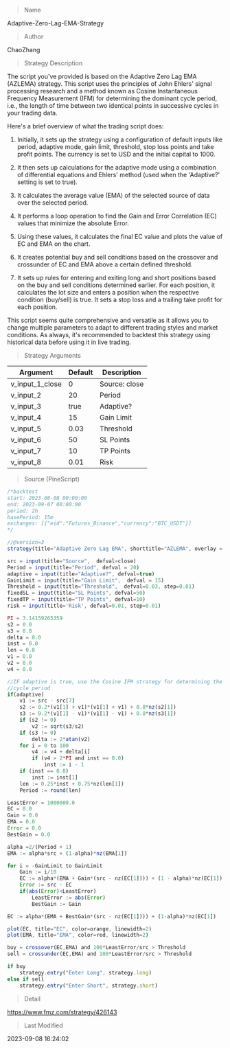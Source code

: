 
> Name

Adaptive-Zero-Lag-EMA-Strategy

> Author

ChaoZhang

> Strategy Description


The script you've provided is based on the Adaptive Zero Lag EMA (AZLEMA) strategy. This script uses the principles of John Ehlers' signal processing research and a method known as Cosine Instantaneous Frequency Measurement (IFM) for determining the dominant cycle period, i.e., the length of time between two identical points in successive cycles in your trading data.

Here's a brief overview of what the trading script does:

1. Initially, it sets up the strategy using a configuration of default inputs like period, adaptive mode, gain limit, threshold, stop loss points and take profit points. The currency is set to USD and the initial capital to 1000. 

2. It then sets up calculations for the adaptive mode using a combination of differential equations and Ehlers' method (used when the 'Adaptive?' setting is set to true). 

3. It calculates the average value (EMA) of the selected source of data over the selected period.

4. It performs a loop operation to find the Gain and Error Correlation (EC) values that minimize the absolute Error. 

5. Using these values, it calculates the final EC value and plots the value of EC and EMA on the chart. 

6. It creates potential buy and sell conditions based on the crossover and crossunder of EC and EMA above a certain defined threshold. 

7. It sets up rules for entering and exiting long and short positions based on the buy and sell conditions determined earlier. For each position, it calculates the lot size and enters a position when the respective condition (buy/sell) is true. It sets a stop loss and a trailing take profit for each position. 

This script seems quite comprehensive and versatile as it allows you to change multiple parameters to adapt to different trading styles and market conditions. As always, it's recommended to backtest this strategy using historical data before using it in live trading.

> Strategy Arguments



|Argument|Default|Description|
|----|----|----|
|v_input_1_close|0|Source: close|high|low|open|hl2|hlc3|hlcc4|ohlc4|
|v_input_2|20|Period|
|v_input_3|true|Adaptive?|
|v_input_4|15|Gain Limit|
|v_input_5|0.03|Threshold|
|v_input_6|50|SL Points|
|v_input_7|10|TP Points|
|v_input_8|0.01|Risk|


> Source (PineScript)

``` javascript
/*backtest
start: 2023-08-08 00:00:00
end: 2023-09-07 00:00:00
period: 2h
basePeriod: 15m
exchanges: [{"eid":"Futures_Binance","currency":"BTC_USDT"}]
*/

//@version=3
strategy(title="Adaptive Zero Lag EMA", shorttitle="AZLEMA", overlay = true, initial_capital=1000, currency="USD", commission_type=strategy.commission.cash_per_contract, commission_value=0.000005, slippage = 5, pyramiding=1, calc_on_every_tick=true)

src = input(title="Source",  defval=close)
Period = input(title="Period", defval = 20)
adaptive = input(title="Adaptive?", defval=true)
GainLimit = input(title="Gain Limit",  defval = 15)
Threshold = input(title="Threshold",  defval=0.03, step=0.01)
fixedSL = input(title="SL Points", defval=50)
fixedTP = input(title="TP Points", defval=10)
risk = input(title='Risk', defval=0.01, step=0.01)

PI = 3.14159265359
s2 = 0.0
s3 = 0.0
delta = 0.0
inst = 0.0
len = 0.0
v1 = 0.0
v2 = 0.0
v4 = 0.0

//IF adaptive is true, use the Cosine IFM strategy for determining the dominant
//cycle period
if(adaptive)
    v1 := src - src[7]
    s2 := 0.2*(v1[1] + v1)*(v1[1] + v1) + 0.8*nz(s2[1])
    s3 := 0.2*(v1[1] - v1)*(v1[1] - v1) + 0.8*nz(s3[1])
    if (s2 != 0)
        v2 := sqrt(s3/s2)
    if (s3 != 0)
        delta := 2*atan(v2)
    for i = 0 to 100
        v4 := v4 + delta[i]
        if (v4 > 2*PI and inst == 0.0)
            inst := i - 1
    if (inst == 0.0)
        inst := inst[1]
    len := 0.25*inst + 0.75*nz(len[1])
    Period := round(len)

LeastError = 1000000.0
EC = 0.0
Gain = 0.0
EMA = 0.0
Error = 0.0
BestGain = 0.0

alpha =2/(Period + 1)
EMA := alpha*src + (1-alpha)*nz(EMA[1])

for i = -GainLimit to GainLimit
    Gain := i/10
    EC := alpha*(EMA + Gain*(src - nz(EC[1]))) + (1 - alpha)*nz(EC[1])
    Error := src - EC
    if(abs(Error)<LeastError)
        LeastError := abs(Error)
        BestGain := Gain

EC := alpha*(EMA + BestGain*(src - nz(EC[1]))) + (1-alpha)*nz(EC[1])

plot(EC, title="EC", color=orange, linewidth=2)
plot(EMA, title="EMA", color=red, linewidth=2)

buy = crossover(EC,EMA) and 100*LeastError/src > Threshold
sell = crossunder(EC,EMA) and 100*LeastError/src > Threshold

if buy
    strategy.entry("Enter Long", strategy.long)
else if sell
    strategy.entry("Enter Short", strategy.short)
```

> Detail

https://www.fmz.com/strategy/426143

> Last Modified

2023-09-08 16:24:02
